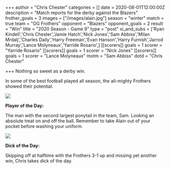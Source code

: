 +++
author = "Chris Chester"
categories = []
date = 2020-08-01T12:00:00Z
description = "Match reports for the derby against the Blazers"
frother_goals = 3
images = ["/images/alain.jpg"]
season = "winter"
match = true
team = "OG Frothers"
opponent = "Blazers"
opponent_goals = 2
result = "Win"
title = "2020 Season - Game 9"
type = "post"
xi_and_subs = ['Ryan Kindell','Chris Chester','Jamie Hatch','Nick Jones','Sam Abbiss','Milan Mrdalj','Charles Daily','Harry Freeman','Evan Hanson','Harry Furnish','Jarrod Murray','Lance Molyneaux','Yarride Rosario',]
[[scorers]]
goals = 1
scorer = "Yarride Rosario"
[[scorers]]
goals = 1
scorer = "Nick Jones"
[[scorers]]
goals = 1
scorer = "Lance Molyneaux"
motm = "Sam Abbiss"
dotd = "Chris Chester"

+++
Nothing so sweet as a derby win.

In some of the best football played all season, the all-mighty Frothers showed their potential.

![](/images/img_5563-1.jpg)

**Player of the Day:**

The man with the second largest ponytail in the team, Sam. Looking an absolute treat on and off the ball. Remember to take Alain out of your pocket before washing your uniform.

![](/images/img_5553-1.jpg)

**Dick of the Day:**

Skipping off at halftime with the Frothers 3-1 up and missing yet another win, Chris takes dick of the day.
